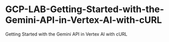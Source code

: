 # GCP-LAB-Getting-Started-with-the-Gemini-API-in-Vertex-AI-with-cURL
Getting Started with the Gemini API in Vertex AI with cURL
